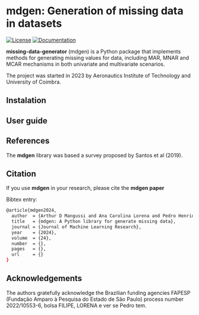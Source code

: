 # mdgen: Generation of missing data in datasets

[![License](https://img.shields.io/badge/License-MIT-blue.svg)](LICENSE)
[![Documentation](https://img.shields.io/badge/Documentation-Link-green.svg)](mdgen/docs/)

**missing-data-generator** (mdgen) is a Python package that implements methods for generating missing values ​​for data, including MAR, MNAR and MCAR mechanisms in both univariate and multivariate scenarios.

The project was started in 2023 by Aeronautics Institute of Technology and University of Coimbra.

## Instalation

## User guide



## References
The **mdgen** library was based a survey proposed by Santos et al (2019). 

## Citation
If you use **mdgen** in your research, please cite the **mdgen paper**

Bibtex entry:
```bash
@article{mdgen2024,
  author  = {Arthur D Mangussi and Ana Carolina Lorena and Pedro Henriques Abreu and Filipe Loyola},
  title   = {mdgen: A Python library for generate missing data},
  journal = {Journal of Machine Learning Research},
  year    = {2024},
  volume  = {24},
  number  = {},
  pages   = {},
  url     = {}
}
```
## Acknowledgements
The authors gratefully acknowledge the Brazilian funding agencies FAPESP (Fundação Amparo à Pesquisa do Estado de São Paulo) process number 2022/10553-6, bolsa FILIPE, LORENA e ver se Pedro tem.